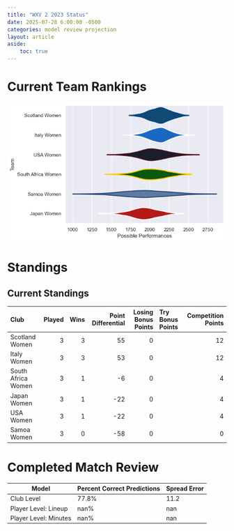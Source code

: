 ```yaml
---  
title: "WXV 2 2023 Status"  
date: 2025-07-28 6:00:00 -0500  
categories: model review projection  
layout: article  
aside:  
    toc: true  
---
```

# Current Team Rankings


![Club Rankings](plots/rankings_WXV_2_2023.png)
# Standings

## Current Standings


| Club               |   Played |   Wins |   Point Differential |   Losing Bonus Points | Try Bonus Points   |   Competition Points |
|:-------------------|---------:|-------:|---------------------:|----------------------:|:-------------------|---------------------:|
| Scotland Women     |        3 |      3 |                   55 |                     0 |                    |                   12 |
| Italy Women        |        3 |      3 |                   53 |                     0 |                    |                   12 |
| South Africa Women |        3 |      1 |                   -6 |                     0 |                    |                    4 |
| Japan Women        |        3 |      1 |                  -22 |                     0 |                    |                    4 |
| USA Women          |        3 |      1 |                  -22 |                     0 |                    |                    4 |
| Samoa Women        |        3 |      0 |                  -58 |                     0 |                    |                    0 |



# Completed Match Review


| Model | Percent Correct Predictions | Spread Error |
| ------ | ------ | ------ |
| Club Level | 77.8% | 11.2 |
| Player Level: Lineup | nan% | nan |
| Player Level: Minutes | nan% | nan |


